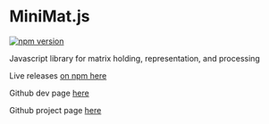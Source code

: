 # MiniMat.js
[![npm version](https://badge.fury.io/js/minimat.js.svg)](https://badge.fury.io/js/minimat.js)

Javascript library for matrix holding, representation, and processing

Live releases [on npm here](https://www.npmjs.com/package/minimat.js)

Github dev page [here](https://github.com/birm/MiniMat.js)

Github project page [here](http://www.rbirm.us/MiniMat.js/)

